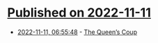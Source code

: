 # [Published on 2022-11-11](index.md)

* [2022-11-11, 06:55:48](https://news.ycombinator.com/item?id=33558006) - [The Queen’s Coup](https://declassifiedaus.org/2022/11/11/the-queens-coup/)
